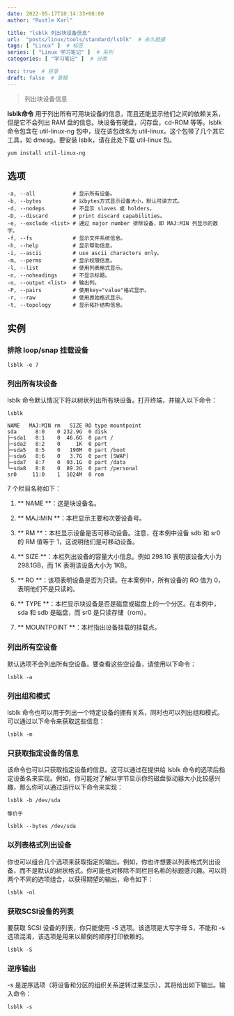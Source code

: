 ```yaml
---
date: 2022-05-17T10:14:33+08:00
author: "Rustle Karl"

title: "lsblk 列出块设备信息"
url:  "posts/linux/tools/standard/lsblk"  # 永久链接
tags: [ "Linux" ]  # 标签
series: [ "Linux 学习笔记" ]  # 系列
categories: [ "学习笔记" ]  # 分类

toc: true  # 目录
draft: false  # 草稿
---
```


> 列出块设备信息

**lsblk命令** 用于列出所有可用块设备的信息，而且还能显示他们之间的依赖关系，但是它不会列出 RAM 盘的信息。块设备有硬盘，闪存盘，cd-ROM 等等。lsblk 命令包含在 util-linux-ng 包中，现在该包改名为 util-linux。这个包带了几个其它工具，如 dmesg。要安装 lsblk，请在此处下载 util-linux 包。

```shell
yum install util-linux-ng
```

## 选项

```shell
-a, --all            # 显示所有设备。
-b, --bytes          # 以bytes方式显示设备大小，默认可读方式。
-d, --nodeps         # 不显示 slaves 或 holders。
-D, --discard        # print discard capabilities。
-e, --exclude <list> # 通过 major number 排除设备，即 MAJ:MIN 列显示的数字。
-f, --fs             # 显示文件系统信息。
-h, --help           # 显示帮助信息。
-i, --ascii          # use ascii characters only。
-m, --perms          # 显示权限信息。
-l, --list           # 使用列表格式显示。
-n, --noheadings     # 不显示标题。
-o, --output <list>  # 输出列。
-P, --pairs          # 使用key="value"格式显示。
-r, --raw            # 使用原始格式显示。
-t, --topology       # 显示拓扑结构信息。
```

## 实例

### 排除 loop/snap 挂载设备

```
lsblk -e 7
```

### 列出所有块设备

lsblk 命令默认情况下将以树状列出所有块设备。打开终端，并输入以下命令：

```shell
lsblk

NAME   MAJ:MIN rm   SIZE RO type mountpoint
sda      8:0    0 232.9G  0 disk 
├─sda1   8:1    0  46.6G  0 part /
├─sda2   8:2    0     1K  0 part 
├─sda5   8:5    0   190M  0 part /boot
├─sda6   8:6    0   3.7G  0 part [SWAP]
├─sda7   8:7    0  93.1G  0 part /data
└─sda8   8:8    0  89.2G  0 part /personal
sr0     11:0    1  1024M  0 rom
```

7 个栏目名称如下：

1. ** NAME **：这是块设备名。

2. ** MAJ:MIN **：本栏显示主要和次要设备号。

3. ** RM **：本栏显示设备是否可移动设备。注意，在本例中设备 sdb 和 sr0 的 RM 值等于 1，这说明他们是可移动设备。

4. ** SIZE **：本栏列出设备的容量大小信息。例如 298.1G 表明该设备大小为 298.1GB，而 1K 表明该设备大小为 1KB。

5. ** RO **：该项表明设备是否为只读。在本案例中，所有设备的 RO 值为 0，表明他们不是只读的。

6. ** TYPE **：本栏显示块设备是否是磁盘或磁盘上的一个分区。在本例中，sda 和 sdb 是磁盘，而 sr0 是只读存储（rom）。

7. ** MOUNTPOINT **：本栏指出设备挂载的挂载点。

### 列出所有空设备

默认选项不会列出所有空设备。要查看这些空设备，请使用以下命令：

```shell
lsblk -a
```

### 列出组和模式

lsblk 命令也可以用于列出一个特定设备的拥有关系，同时也可以列出组和模式。可以通过以下命令来获取这些信息：

```shell
lsblk -m
```

### 只获取指定设备的信息

该命令也可以只获取指定设备的信息。这可以通过在提供给 lsblk 命令的选项后指定设备名来实现。例如，你可能对了解以字节显示你的磁盘驱动器大小比较感兴趣，那么你可以通过运行以下命令来实现：

```shell
lsblk -b /dev/sda

等价于

lsblk --bytes /dev/sda
```

### 以列表格式列出设备

你也可以组合几个选项来获取指定的输出。例如，你也许想要以列表格式列出设备，而不是默认的树状格式。你可能也对移除不同栏目名称的标题感兴趣。可以将两个不同的选项组合，以获得期望的输出，命令如下：

```shell
lsblk -nl
```

### 获取SCSI设备的列表

要获取 SCSI 设备的列表，你只能使用 -S 选项。该选项是大写字母 S，不能和 -s 选项混淆，该选项是用来以颠倒的顺序打印依赖的。

```shell
lsblk -S
```

### 逆序输出

-s 是逆序选项（将设备和分区的组织关系逆转过来显示），其将给出如下输出。输入命令：

```shell
lsblk -s
```
